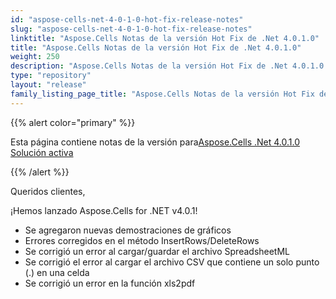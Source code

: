 ```yaml
---
id: "aspose-cells-net-4-0-1-0-hot-fix-release-notes"
slug: "aspose-cells-net-4-0-1-0-hot-fix-release-notes"
linktitle: "Aspose.Cells Notas de la versión Hot Fix de .Net 4.0.1.0"
title: "Aspose.Cells Notas de la versión Hot Fix de .Net 4.0.1.0"
weight: 250
description: "Aspose.Cells Notas de la versión Hot Fix de .Net 4.0.1.0 – the latest updates and fixes."
type: "repository"
layout: "release"
family_listing_page_title: "Aspose.Cells Notas de la versión Hot Fix de .Net 4.0.1.0"
---
```

{{% alert color="primary" %}} 

 Esta página contiene notas de la versión para[Aspose.Cells .Net 4.0.1.0 Solución activa](https://releases.aspose.com/cells/net/new-releases/aspose.cells-.net-4.0.1.0-hot-fix/)

{{% /alert %}} 

 Queridos clientes,

 ¡Hemos lanzado Aspose.Cells for .NET v4.0.1!

- Se agregaron nuevas demostraciones de gráficos
- Errores corregidos en el método InsertRows/DeleteRows
- Se corrigió un error al cargar/guardar el archivo SpreadsheetML
- Se corrigió el error al cargar el archivo CSV que contiene un solo punto (.) en una celda
- Se corrigió un error en la función xls2pdf
